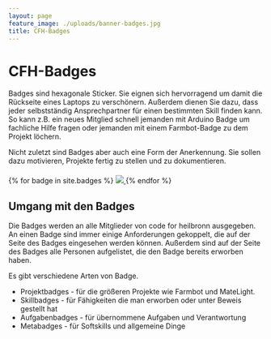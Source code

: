 ```yaml
---
layout: page
feature_image: ./uploads/banner-badges.jpg
title: CFH-Badges
---
```


# CFH-Badges

Badges sind hexagonale Sticker. Sie eignen sich hervorragend um damit die Rückseite eines Laptops zu verschönern.
Außerdem dienen Sie dazu, dass jeder selbstständig Ansprechpartner für einen bestimmten Skill finden kann.
So kann z.B. ein neues Mitglied schnell jemanden mit Arduino Badge um fachliche Hilfe fragen oder jemanden
mit einem Farmbot-Badge zu dem Projekt löchern.

Nicht zuletzt sind Badges aber auch eine Form der Anerkennung. Sie sollen dazu motivieren, Projekte fertig zu stellen und zu dokumentieren.


<div id="cfh-badge-list" class="cfh-badge-list" style="margin-top: 20px;">
    {% for badge in site.badges %}
        <a href="{{ badge.url }}">
            <img class="cfh-badge-img" src="{{badge.image}}" />
        </a>
    {% endfor %}
</div>


## Umgang mit den Badges

Die Badges werden an alle Mitglieder von code for heilbronn ausgegeben.
An einen Badge sind immer einige Anforderungen gekoppelt, die auf der Seite des Badges eingesehen werden können.
Außerdem sind auf der Seite des Badges alle Personen aufgelistet, die den Badge bereits erworben haben.

Es gibt verschiedene Arten von Badge.

* Projektbadges - für die größeren Projekte wie Farmbot und MateLight.
* Skillbadges - für Fähigkeiten die man erworben oder unter Beweis gestellt hat
* Aufgabenbadges - für übernommene Aufgaben und Verantwortung
* Metabadges - für Softskills und allgemeine Dinge


<script>

(function() {
    console.info("badge-grid");

    var badges = document.getElementsByClassName("cfh-badge-img");
    var container = document.getElementsByClassName("cfh-badge-list")[0];

    var width_badges = 186;
    var height_badges = 160;

    var col_badges = 0;
    var row_badges = 0;

    var container = $("#cfh-badge-list");
    var containerOuterWidth = container.outerWidth();

    $(".cfh-badge-img").each(function(index, elem) {
        if ((col_badges * width_badges) + width_badges > containerOuterWidth || (row_badges % 2 == 1 && col_badges * width_badges > containerOuterWidth - width_badges)) {
            row_badges++;
            col_badges = 0;
        }

        var top_badges = row_badges * height_badges;
        var left_badges = col_badges * width_badges;

        if (row_badges % 2 == 1) {
            left_badges += 93;
        }
        console.info("badge " + index + " - top:" + top_badges + " ,left:" + left_badges + " - row:" + row_badges + ", col:" + col_badges);

        $(elem).css("left", left_badges + "px");
        $(elem).css("top", top_badges + "px");

        col_badges++;
    });

    console.info("container col:" + row_badges);
    $(container).css("height", (((row_badges + 1) * height_badges) + 50) + "px"); 

})();

</script>